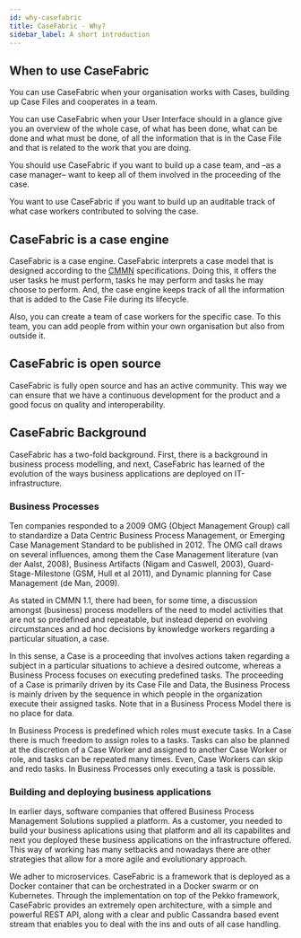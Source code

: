 ```yaml
---
id: why-casefabric
title: CaseFabric - Why?
sidebar_label: A short introduction
---
```


## When to use CaseFabric
You can use CaseFabric when your organisation works with Cases, building up Case Files and cooperates in a team. 

You can use CaseFabric when your User Interface should in a glance give you an overview of the whole case, of what has been done, what can be done and what must be done, of all the information that is in the Case File and that is related to the work that you are doing. 

You should use CaseFabric if you want to build up a case team, and –as a case manager– want to keep all of them involved in the proceeding of the case.

You want to use CaseFabric if you want to build up an auditable track of what case workers contributed to solving the case.


## CaseFabric is a case engine
CaseFabric is a case engine. CaseFabric interprets a case model that is designed according to the [CMMN](https://www.omg.org/spec/CMMN/About-CMMN/) specifications. Doing this, it offers the user tasks he must perform, tasks he may perform and tasks he may choose to perform. And, the case engine keeps track of all the information that is added to the Case File during its lifecycle.

Also, you can create a team of case workers for the specific case. To this team, you can add people from within your own organisation but also from outside it.

## CaseFabric is open source
CaseFabric is fully open source and has an active community. This way we can ensure that we have a continuous development for the product and a good focus on quality and interoperability.

## CaseFabric Background
CaseFabric has a two-fold background. First, there is a background in business process modelling, and next, CaseFabric has learned of the evolution of the ways business applications are deployed on IT-infrastructure.

### Business Processes
Ten companies responded to a 2009 OMG (Object Management Group) call to standardize a Data Centric Business Process Management, or Emerging Case Management Standard to be published in 2012. The OMG call draws on several influences, among them the Case Management literature (van der Aalst, 2008), Business Artifacts (Nigam and Caswell, 2003), Guard-Stage-Milestone (GSM, Hull et al 2011), and Dynamic planning for Case Management (de Man, 2009).

As stated in CMMN 1.1, there had been, for some time, a discussion amongst (business) process modellers of the need to model activities that are not so predefined and repeatable, but instead depend on  evolving circumstances and ad hoc decisions by knowledge workers regarding a particular situation, a case. 

In this sense, a Case is a proceeding that involves actions taken regarding a subject in a particular situations to achieve a desired outcome, whereas a Business Process focuses on executing predefined tasks. The proceeding of a Case is primarily driven by its Case File and Data, the Business Process is mainly driven by the sequence in which people in the organization execute their assigned tasks. Note  that in a Business Process Model there is no place for data.

In Business Process is predefined which roles must execute tasks. In a Case there is much freedom to assign roles to a tasks. Tasks can also be planned at the discretion of a Case Worker and assigned to another Case Worker or role, and tasks can be repeated many times. Even, Case Workers can skip and redo tasks. In Business Processes only executing a task is possible.


### Building and deploying business applications
In earlier days, software companies that offered Business Process Management Solutions supplied a platform. As a customer, you needed to build your business aplications using that platform and all its capabilites and next you deployed these business applications on the infrastructure offered. This way of working has many setbacks and nowadays there are other strategies that allow for a more agile and evolutionary approach.

We adher to microservices. CaseFabric is a framework that is deployed as a Docker container that can be orchestrated in a Docker swarm or on Kubernetes. Through the implementation on top of the Pekko framework, CaseFabric provides an extremely open architecture, with a simple and powerful REST API, along with a clear and public Cassandra based event stream that enables you to deal with the ins and outs of all case handling. 